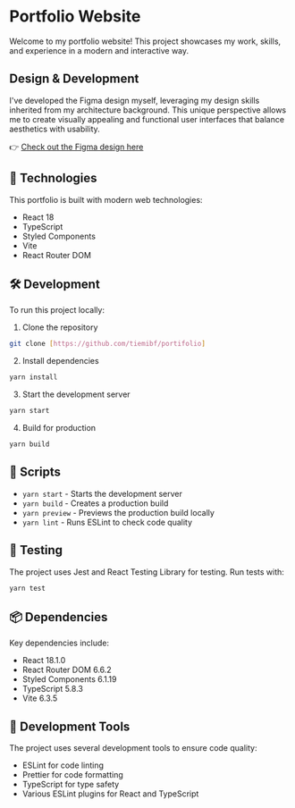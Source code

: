 # Portfolio Website

Welcome to my portfolio website! This project showcases my work, skills, and experience in a modern and interactive way.

## Design & Development

I've developed the Figma design myself, leveraging my design skills inherited from my architecture background. This unique perspective allows me to create visually appealing and functional user interfaces that balance aesthetics with usability.

👉 [Check out the Figma design here](https://www.figma.com/design/prAPDQy5CtnEc0pk6eOZOV/My-Portifolio?node-id=0-1&m=dev&t=7pKuVQG9E6ae1zbQ-1)

## 🚀 Technologies

This portfolio is built with modern web technologies:

- React 18
- TypeScript
- Styled Components
- Vite
- React Router DOM

## 🛠️ Development

To run this project locally:

1. Clone the repository
```bash
git clone [https://github.com/tiemibf/portifolio]
```

2. Install dependencies
```bash
yarn install
```

3. Start the development server
```bash
yarn start
```

4. Build for production
```bash
yarn build
```

## 📝 Scripts

- `yarn start` - Starts the development server
- `yarn build` - Creates a production build
- `yarn preview` - Previews the production build locally
- `yarn lint` - Runs ESLint to check code quality

## 🧪 Testing

The project uses Jest and React Testing Library for testing. Run tests with:

```bash
yarn test
```

## 📦 Dependencies

Key dependencies include:
- React 18.1.0
- React Router DOM 6.6.2
- Styled Components 6.1.19
- TypeScript 5.8.3
- Vite 6.3.5

## 🔧 Development Tools

The project uses several development tools to ensure code quality:
- ESLint for code linting
- Prettier for code formatting
- TypeScript for type safety
- Various ESLint plugins for React and TypeScript